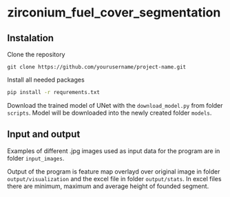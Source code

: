 # zirconium_fuel_cover_segmentation

## Instalation

Clone the repository

```shell
git clone https://github.com/yourusername/project-name.git
```

Install all needed packages

```bash
pip install -r requrements.txt
```

Download the trained model of UNet with the `download_model.py` from folder `scripts`. Model will be downloaded into the newly created folder `models`.

## Input and output

Examples of different .jpg images used as input data for the program are in folder `input_images`.

Output of the program is feature map overlayd over original image in folder `output/visualization` and the excel file in folder `output/stats`. In excel files there are minimum, maximum and average height of founded segment.

